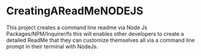 # CreatingAReadMeNODEJS
This project creates a command line readme via Node Js Packages/NPM/Inquirer/fs this will enables other developers to create a detailed ReadMe that they can customize themselves all via a command line prompt in their terminal with NodeJs.
 
